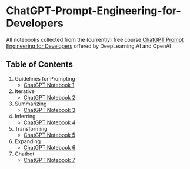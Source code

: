 # ChatGPT-Prompt-Engineering-for-Developers

All notebooks collected from the (currently) free course [ChatGPT Prompt Engineering for Developers](https://www.deeplearning.ai/short-courses/chatgpt-prompt-engineering-for-developers/) offered by DeepLearning.AI and OpenAI

## Table of Contents

1. Guidelines for Prompting
    - [ChatGPT Notebook 1](https://github.com/ginny100/ChatGPT-Prompt-Engineering-for-Developers/blob/master/ChatGPT-Notebook1.ipynb)
2. Iterative
    - [ChatGPT Notebook 2](https://github.com/ginny100/ChatGPT-Prompt-Engineering-for-Developers/blob/master/ChatGPT-Notebook2.ipynb)
3. Summarizing
    - [ChatGPT Notebook 3](https://github.com/ginny100/ChatGPT-Prompt-Engineering-for-Developers/blob/master/ChatGPT-Notebook3.ipynb)
4. Inferring
    - [ChatGPT Notebook 4](https://github.com/ginny100/ChatGPT-Prompt-Engineering-for-Developers/blob/master/ChatGPT-Notebook4.ipynb)
5. Transforming
    - [ChatGPT Notebook 5](https://github.com/ginny100/ChatGPT-Prompt-Engineering-for-Developers/blob/master/ChatGPT-Notebook5.ipynb)
6. Expanding
    - [ChatGPT Notebook 6](https://github.com/ginny100/ChatGPT-Prompt-Engineering-for-Developers/blob/master/ChatGPT-Notebook6.ipynb)
7. Chatbot
    - [ChatGPT Notebook 7](https://github.com/ginny100/ChatGPT-Prompt-Engineering-for-Developers/blob/master/ChatGPT-Notebook7.ipynb)
